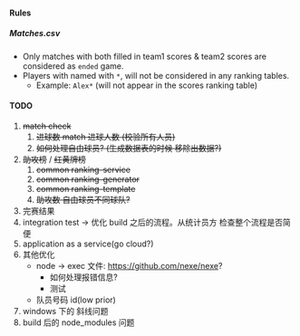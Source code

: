 #### Rules

##### Matches.csv

- Only matches with both filled in team1 scores & team2 scores are considered as `ended` game.
- Players with named with `*`, will not be considered in any ranking tables.
  - Example: `Alex*` (will not appear in the scores ranking table)

#### TODO

1. ~~match check~~
   1. ~~进球数 match 进球人数 (校验所有人员)~~
   1. ~~如何处理自由球员? (生成数据表的时候 移除出数据?)~~
2. ~~助攻榜~~ / ~~红黄牌榜~~
   1. ~~common ranking-service~~
   2. ~~common ranking-generator~~
   3. ~~common ranking-template~~
   4. ~~助攻数 自由球员不同球队?~~
3. 完赛结果
4. integration test -> 优化 build 之后的流程。从统计员方 检查整个流程是否简便
5. application as a service(go cloud?)
6. 其他优化
   - node -> exec 文件: https://github.com/nexe/nexe?
     - 如何处理报错信息?
     - 测试
   - 队员号码 id(low prior)
7. windows 下的 斜线问题
8. build 后的 node_modules 问题
